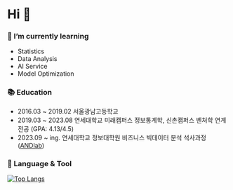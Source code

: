 # Hi 👋

### 🌱 I’m currently learning
- Statistics
- Data Analysis
- AI Service
- Model Optimization

### 📚 Education
- 2016.03 ~ 2019.02  서울광남고등학교
- 2019.03 ~ 2023.08  연세대학교 미래캠퍼스 정보통계학, 신촌캠퍼스 벤처학 연계전공 (GPA: 4.13/4.5)
- 2023.09 ~ ing.  연세대학교 정보대학원 비즈니스 빅데이터 분석 석사과정 ([ANDlab](https://andlab.yonsei.ac.kr/))

### 📌 Language & Tool
[![Top Langs](https://github-readme-stats.vercel.app/api/top-langs/?username=SungaHwang&layout=compact&hide=jupyter%20notebook)](https://github.com/delay-100/github-readme-stats)
